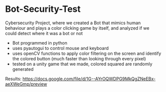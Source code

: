 # Bot-Security-Test
Cybersecurity Project, where we created a Bot that mimics human behaviour and plays a color clicking game by itself, and analyzed if we could detect where it was a bot or not
 
 - Bot programmed in python
 - uses pyautogui to control mouse and keyboard
 - uses openCV functions to apply color filtering on the screen and identify the colored button (much faster than looking through every pixel)
 - tested on a unity game that we made, colored squared are randomly generated

Results:
https://docs.google.com/file/d/1G--AYrOQWDPG9MkQgZNeEBx-aeXWeGmp/preview
